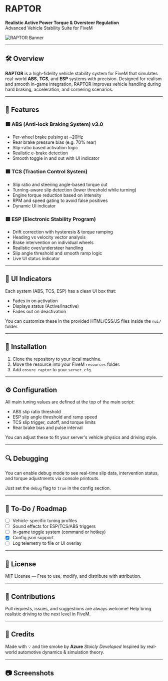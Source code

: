 # RAPTOR  
**Realistic Active Power Torque & Oversteer Regulation**  
Advanced Vehicle Stability Suite for FiveM

![RAPTOR Banner](https://imgimp.xyz/images/Stoic-2025-04-23_03-14-31-68085b176f0fa.png)

---

## 🛠️ Overview

**RAPTOR** is a high-fidelity vehicle stability system for FiveM that simulates real-world **ABS**, **TCS**, and **ESP** systems with precision. Designed for realism and smooth in-game integration, RAPTOR improves vehicle handling during hard braking, acceleration, and cornering scenarios.

---

## 🚀 Features

### 🟥 ABS (Anti-lock Braking System) v3.0
- Per-wheel brake pulsing at ~20Hz
- Rear brake pressure bias (e.g. 70% rear)
- Slip-ratio based activation logic
- Realistic e-brake detection
- Smooth toggle in and out with UI indicator

### 🟩 TCS (Traction Control System)
- Slip ratio and steering angle-based torque cut
- Turning-aware slip detection (lower threshold while turning)
- Engine torque reduction based on intensity
- RPM and speed gating to avoid false positives
- Dynamic UI indicator

### 🟨 ESP (Electronic Stability Program)
- Drift correction with hysteresis & torque ramping
- Heading vs velocity vector analysis
- Brake intervention on individual wheels
- Realistic over/understeer handling
- Slip angle threshold and smooth ramp logic
- Live UI status indicator

---

## 📸 UI Indicators

Each system (ABS, TCS, ESP) has a clean UI box that:
- Fades in on activation
- Displays status (Active/Inactive)
- Fades out on deactivation

You can customize these in the provided HTML/CSS/JS files inside the `nui/` folder.

---

## 📁 Installation

1. Clone the repository to your local machine.
2. Move the resource into your FiveM `resources` folder.
3. Add `ensure raptor` to your `server.cfg`.


---

## ⚙️ Configuration

All main tuning values are defined at the top of the main script:

- ABS slip ratio threshold
- ESP slip angle threshold and ramp speed
- TCS slip trigger, cutoff, and torque limits
- Rear brake bias and pulse interval

You can adjust these to fit your server's vehicle physics and driving style.

---

## 🔍 Debugging

You can enable debug mode to see real-time slip data, intervention status, and torque adjustments via console printouts.

Just set the `debug` flag to `true` in the config section.

---

## 📌 To-Do / Roadmap

- [ ] Vehicle-specific tuning profiles
- [ ] Sound effects for ESP/TCS/ABS triggers
- [ ] In-game toggle system (command or hotkey)
- [X] Config.json support
- [ ] Log telemetry to file or UI overlay

---

## 📜 License

MIT License — Free to use, modify, and distribute with attribution.

---

## 🤝 Contributions

Pull requests, issues, and suggestions are always welcome! Help bring realistic driving to the next level in FiveM.

---

## 💬 Credits

Made with 💡 and tire smoke by **Azure** *Stoicly Developed*
Inspired by real-world automotive dynamics & simulation theory.

---

## 📷 Screenshots

